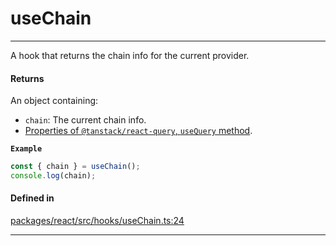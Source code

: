 # useChain
---

A hook that returns the chain info for the current provider.

#### Returns

An object containing:
- `chain`: The current chain info.
- [Properties of `@tanstack/react-query`, `useQuery` method](https://tanstack.com/query/latest/docs/framework/react/reference/useQuery).

**`Example`**

```ts
const { chain } = useChain();
console.log(chain);
```

#### Defined in

[packages/react/src/hooks/useChain.ts:24](https://github.com/LeoCourbassier/fuel-connectors/blob/3be030f46c51ceec060dd54c83d891fef5f785a0/packages/react/src/hooks/useChain.ts#L24)

___
